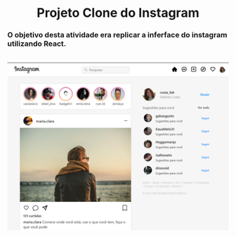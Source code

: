 <h1 align='center'>Projeto Clone do Instagram</h1>
<h3>O objetivo desta atividade era replicar a inferface do instagram utilizando React.</h3><br>
<img src='src/componentes/img/print.png'/>


